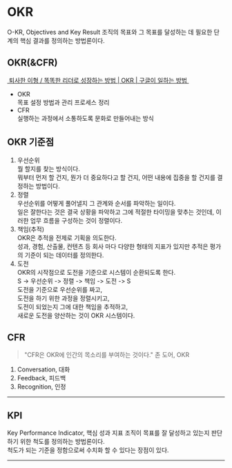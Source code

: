 # OKR
O-KR, Objectives and Key Result
조직의 목표와 그 목표를 달성하는 데 필요한 단계의 핵심 결과를 정의하는 방법론이다.

## OKR(&CFR)
[ 퇴사한 이형 / 똑똑한 리더로 성장하는 방법 | OKR | 구글이 일하는 방법 ](https://youtu.be/XdwlgYgjDRE?si=nxXIgKkccvO8TJad&t=435)
- OKR  
	목표 설정 방법과 관리 프로세스 정리
- CFR  
	실행하는 과정에서 소통하도록 문화로 만들어내는 방식
	
## OKR 기준점
1. 우선순위  
	뭘 할지를 찾는 방식이다.  
	뭐부터 먼저 할 건지, 뭔가 더 중요하다고 할 건지, 어떤 내용에 집중을 할 건지를 결정하는 방법이다.
2. 정렬  
	우선순위를 어떻게 풀어낼지 그 관계와 순서를 파악하는 일이다.  
	일은 잘한다는 것은 결국 상황을 파악하고 그에 적절한 타이밍을 맞추는 것인데, 이러한 업무 흐름을 구성하는 것이 정렬이다.
3. 책임(추적)  
	OKR은 추적을 전제로 기획을 의도한다.  
	성과, 경험, 산출물, 컨텐츠 등 회사 마다 다양한 형태의 지표가 있지만 추적은 평가의 기준이 되는 데이터를 정의한다.
4. 도전  
	OKR의 시작점으로 도전을 기준으로 시스템이 순환되도록 한다.  
	S -\> 우선순위 -\> 정렬 -\> 책임 -\> 도전 -\> S  
	도전을 기준으로 우선순위를 짜고,  
	도전을 하기 위한 과정을 정렬시키고,  
	도전이 되었는지 그에 대한 책임을 추적하고,  
	새로운 도전을 양산하는 것이 OKR 시스템이다.

## CFR
> "CFR은 OKR에 인간의 목소리를 부여하는 것이다."
> 존 도어, OKR

1. Conversation, 대화
2. Feedback, 피드백
3. Recognition, 인정
---

## KPI
Key Performance Indicator, 핵심 성과 지표
조직이 목표를 잘 달성하고 있는지 판단하기 위한 척도를 정의하는 방법론이다.  
척도가 되는 기준을 정함으로써 수치화 할 수 있다는 장점이 있다.

---
